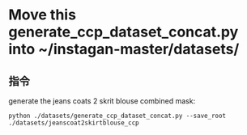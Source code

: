 # Move this generate_ccp_dataset_concat.py into ~/instagan-master/datasets/

## 指令
generate the jeans coats 2 skrit blouse combined mask:
```
python ./datasets/generate_ccp_dataset_concat.py --save_root ./datasets/jeanscoat2skirtblouse_ccp
```